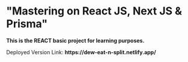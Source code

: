 <h1>"Mastering on React JS, Next JS & Prisma"</h1>

<p><b>This is the REACT basic project for learning purposes.</b></p>
<p>Deployed Version Link: <b>https://dew-eat-n-split.netlify.app/</b></p>
